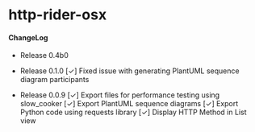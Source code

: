 # http-rider-osx


#### ChangeLog

* Release 0.4b0

* Release 0.1.0
[✓] Fixed issue with generating PlantUML sequence diagram participants

* Release 0.0.9
[✓] Export files for performance testing using slow_cooker
[✓] Export PlantUML sequence diagrams
[✓] Export Python code using requests library
[✓] Display HTTP Method in List view